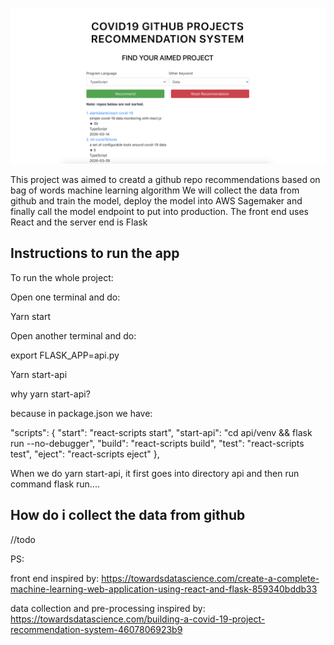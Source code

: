 ![GitHub Logo](/home.png)

This project was aimed to creatd a github repo recommendations based on bag of words machine learning algorithm
We will collect the data from github and train the model, deploy the model into AWS Sagemaker and finally call the 
model endpoint to put into production. The front end uses React and the server end is Flask

## Instructions to run the app

To run the whole project:

Open one terminal and do:

Yarn start

Open another terminal and do:

export FLASK_APP=api.py

Yarn start-api

why yarn start-api?

because in package.json we have:

"scripts": {
    "start": "react-scripts start",
    "start-api": "cd api/venv && flask run --no-debugger",
    "build": "react-scripts build",
    "test": "react-scripts test",
    "eject": "react-scripts eject"
  },
  
 When we do yarn start-api, it first goes into directory api and then run command flask run....

## How do i collect the data from github

//todo

PS: 

front end inspired by: https://towardsdatascience.com/create-a-complete-machine-learning-web-application-using-react-and-flask-859340bddb33
    
data collection and pre-processing inspired by: https://towardsdatascience.com/building-a-covid-19-project-recommendation-system-4607806923b9
